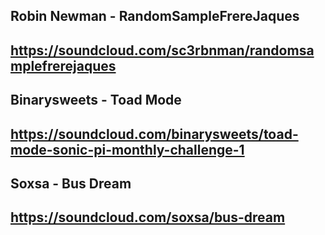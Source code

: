 ## Robin Newman - RandomSampleFrereJaques

https://soundcloud.com/sc3rbnman/randomsamplefrerejaques
---

## Binarysweets - Toad Mode
https://soundcloud.com/binarysweets/toad-mode-sonic-pi-monthly-challenge-1
---

## Soxsa - Bus Dream
https://soundcloud.com/soxsa/bus-dream
---
